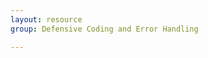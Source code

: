 ```yaml
---
layout: resource
group: Defensive Coding and Error Handling

---
```

<!-- General resources go here -->

<!-- ####Core -->

<!-- ####Intermediate -->

<!-- ####Advanced -->

<!-- ####Jedi -->
